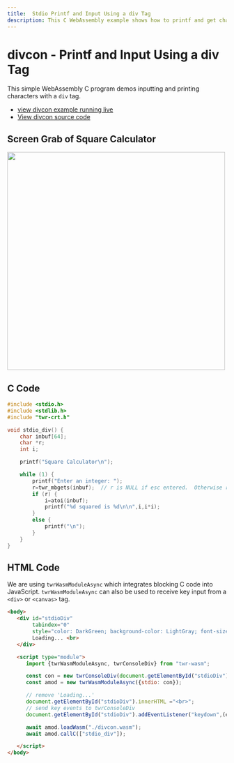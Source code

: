 ```yaml
---
title:  Stdio Printf and Input Using a div Tag
description: This C WebAssembly example shows how to printf and get characters to and from an HTML div tag using twr-wasm
---
```


# divcon - Printf and Input Using a div Tag
This simple WebAssembly C program demos inputting and printing characters with a `div` tag.

- [view divcon example running live](/examples/dist/divcon/index.html)
- [View divcon source code](https://github.com/twiddlingbits/twr-wasm/tree/main/examples/divcon)

## Screen Grab of Square Calculator
 <img src="../../img/readme-img-square.png" width="500">

## C Code

~~~c title="divcon.c"
#include <stdio.h>
#include <stdlib.h>
#include "twr-crt.h"

void stdio_div() {
	char inbuf[64];
	char *r;
	int i;

	printf("Square Calculator\n");

	while (1) {
		printf("Enter an integer: ");
		r=twr_mbgets(inbuf);  // r is NULL if esc entered.  Otherwise r == inbuf
		if (r) {  
			i=atoi(inbuf);
			printf("%d squared is %d\n\n",i,i*i);
		}
		else {
			printf("\n");
		}
	}
}
~~~

## HTML Code

We are using `twrWasmModuleAsync` which integrates blocking C code into JavaScript.  `twrWasmModuleAsync` can also be used to receive key input from a `<div>` or `<canvas>` tag. 

~~~html title="index.html"
<body>
   <div id="stdioDiv" 
        tabindex="0" 
        style="color: DarkGreen; background-color: LightGray; font-size: 18px;font-family: Arial, sans-serif;" >
        Loading... <br>
   </div>

   <script type="module">
      import {twrWasmModuleAsync, twrConsoleDiv} from "twr-wasm";

      const con = new twrConsoleDiv(document.getElementById("stdioDiv"));
      const amod = new twrWasmModuleAsync({stdio: con});

      // remove 'Loading...'
      document.getElementById("stdioDiv").innerHTML ="<br>"; 
      // send key events to twrConsoleDiv
      document.getElementById("stdioDiv").addEventListener("keydown",(ev)=>{con.keyDown(ev)});

      await amod.loadWasm("./divcon.wasm");
      await amod.callC(["stdio_div"]);

   </script>
</body>
~~~
